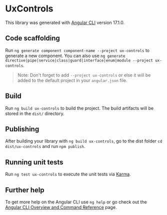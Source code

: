 # UxControls

This library was generated with [Angular CLI](https://github.com/angular/angular-cli) version 17.1.0.

## Code scaffolding

Run `ng generate component component-name --project ux-controls` to generate a new component. You can also use `ng generate directive|pipe|service|class|guard|interface|enum|module --project ux-controls`.
> Note: Don't forget to add `--project ux-controls` or else it will be added to the default project in your `angular.json` file. 

## Build

Run `ng build ux-controls` to build the project. The build artifacts will be stored in the `dist/` directory.

## Publishing

After building your library with `ng build ux-controls`, go to the dist folder `cd dist/ux-controls` and run `npm publish`.

## Running unit tests

Run `ng test ux-controls` to execute the unit tests via [Karma](https://karma-runner.github.io).

## Further help

To get more help on the Angular CLI use `ng help` or go check out the [Angular CLI Overview and Command Reference](https://angular.io/cli) page.
